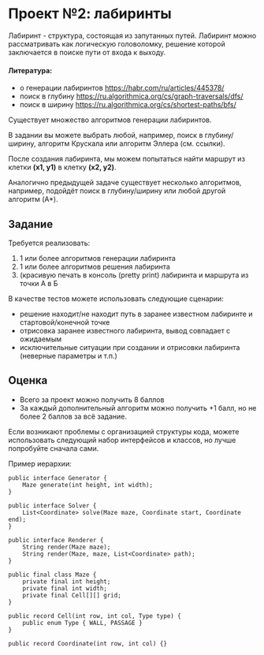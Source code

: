 # Проект №2: лабиринты

Лабиринт - структура, состоящая из запутанных путей. Лабиринт можно рассматривать как логическую головоломку, решение
которой заключается в поиске пути от входа к выходу.

#### Литература:

* о генерации лабиринтов https://habr.com/ru/articles/445378/
* поиск в глубину https://ru.algorithmica.org/cs/graph-traversals/dfs/
* поиск в ширину https://ru.algorithmica.org/cs/shortest-paths/bfs/

Существует множество алгоритмов генерации лабиринтов.

В задании вы можете выбрать любой, например, поиск в глубину/ширину, алгоритм Крускала или алгоритм Эллера (см. ссылки).

После создания лабиринта, мы можем попытаться найти маршрут из клетки **(x1, y1)** в клетку **(x2, y2)**.

Аналогично предыдущей задаче существует несколько алгоритмов, например, подойдёт поиск в глубину/ширину или любой другой
алгоритм (A*).

## Задание

Требуется реализовать:

1. 1 или более алгоритмов генерации лабиринта
2. 1 или более алгоритмов решения лабиринта
3. (красивую печать в консоль (pretty print) лабиринта и маршрута из точки А в Б

В качестве тестов можете использовать следующие сценарии:

* решение находит/не находит путь в заранее известном лабиринте и стартовой/конечной точке
* отрисовка заранее известного лабиринта, вывод совпадает с ожидаемым
* исключительные ситуации при создании и отрисовки лабиринта (неверные параметры и т.п.)

## Оценка

* Всего за проект можно получить 8 баллов
* За каждый дополнительный алгоритм можно получить +1 балл, но не более 2 баллов за всё задание.

Если возникают проблемы с организацией структуры кода, можете использовать следующий набор интерфейсов и классов, но
лучше попробуйте сначала сами.

Пример иерархии:

    public interface Generator {
        Maze generate(int height, int width);
    }
    
    public interface Solver {
        List<Coordinate> solve(Maze maze, Coordinate start, Coordinate end);
    }
    
    public interface Renderer {
        String render(Maze maze);
        String render(Maze, maze, List<Coordinate> path);
    }
    
    public final class Maze {
        private final int height;
        private final int width;
        private final Cell[][] grid;
    }
    
    public record Cell(int row, int col, Type type) {
        public enum Type { WALL, PASSAGE }
    }
    
    public record Coordinate(int row, int col) {}
